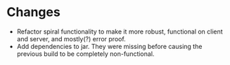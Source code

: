 # Changes
- Refactor spiral functionality to make it more robust, functional on client and server, and mostly(?) error proof.
- Add dependencies to jar. They were missing before causing the previous build to be completely non-functional.